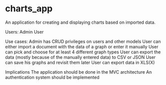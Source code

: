 # charts_app


An application for creating and displaying charts based on imported data.

Users:
Admin
User

Use cases:
Admin has CRUD privileges on users and other models
User can either import a document with the data of a graph or enter it manually
User can pick and choose for at least 4 different graph types
User can export the data (mostly because of the manually entered data) to CSV or JSON
User can save his graphs and revisit them later
User can export data in XLS(X)


Implications
The application should be done in the MVC architecture
An authentication system should be implemented
